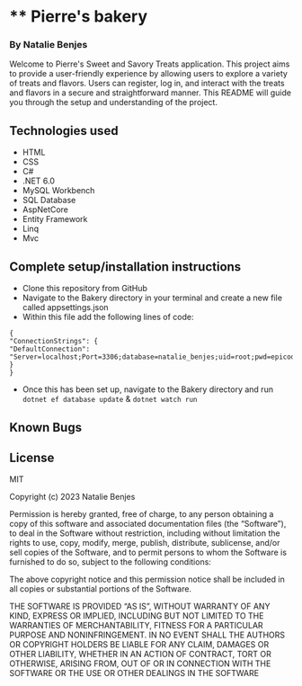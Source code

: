 # ** **Pierre's bakery**

### By Natalie Benjes

Welcome to Pierre's Sweet and Savory Treats application. This project aims to provide a user-friendly experience by
allowing users to explore a variety of treats and flavors. Users can register, log in, and interact with the treats and
flavors in a secure and straightforward manner. This README will guide you through the setup and understanding of the
project.


## Technologies used
- HTML
- CSS
- C#
- .NET 6.0
- MySQL Workbench
- SQL Database
- AspNetCore
- Entity Framework
- Linq
- Mvc

## Complete setup/installation instructions
- Clone this repository from GitHub
- Navigate to the Bakery directory in your terminal and create a new file called appsettings.json
- Within this file add the following lines of code:

```
{
"ConnectionStrings": {
"DefaultConnection": "Server=localhost;Port=3306;database=natalie_benjes;uid=root;pwd=epicodus;"
}
}
```

- Once this has been set up, navigate to the Bakery directory and run ```dotnet ef database update``` & ```dotnet watch run```


## Known Bugs

## License
MIT

Copyright (c) 2023 Natalie Benjes

Permission is hereby granted, free of charge, to any person obtaining a copy of this software and associated
documentation files (the “Software”), to deal in the Software without restriction, including without limitation the
rights to use, copy, modify, merge, publish, distribute, sublicense, and/or sell copies of the Software, and to permit
persons to whom the Software is furnished to do so, subject to the following conditions:

The above copyright notice and this permission notice shall be included in all copies or substantial portions of the
Software.

THE SOFTWARE IS PROVIDED “AS IS”, WITHOUT WARRANTY OF ANY KIND, EXPRESS OR IMPLIED, INCLUDING BUT NOT LIMITED TO THE
WARRANTIES OF MERCHANTABILITY, FITNESS FOR A PARTICULAR PURPOSE AND NONINFRINGEMENT. IN NO EVENT SHALL THE AUTHORS OR
COPYRIGHT HOLDERS BE LIABLE FOR ANY CLAIM, DAMAGES OR OTHER LIABILITY, WHETHER IN AN ACTION OF CONTRACT, TORT OR
OTHERWISE, ARISING FROM, OUT OF OR IN CONNECTION WITH THE SOFTWARE OR THE USE OR OTHER DEALINGS IN THE SOFTWARE

